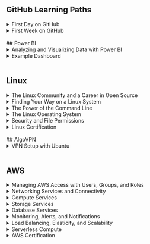 ## GitHub Learning Paths
<details>
  <summary>First Day on GitHub</summary><br>
  <ul>
    <li><b>Introduction to GitHub:</b> This went over the basics of GitHub. I assigned myself to an issue, and went through processes like creating branches and pull requests, and merging those pull requests.</li>
    <li><b>Communication using Markdown:</b> With the help of this section, I used Markdown formatting to create lists, add headings, include images and links, and apply emphasis to text.</li>
    <li><b>Uploading Your Project to GitHub:</b> For this last section of my first day I prepared a project and uploaded it to a private repository.</li>
  </ul>
 </details>
<details>
  <summary>First Week on GitHub</summary><br>
  <ul>
    <li><b>GitHub Pages:</b> In this section I created a GitHub Pages site and customized it with blogs and other items using pull requests.</li>
    <li><b>Reviewing pull requests:</b> As part of this module I assigned myself to, commented on, and merged various pull requests, including looking at reviews and applying suggestions.</li>
    <li><b>Managing merge conflicts:</b> In this section I created conflicts and merged pull requests once those conflicts were resolved.</li>
    <li><b>Securing your workflows:</b> For this last section I enabled repository settings and updated the dependcy in order to secure my workflow.</li>
  </ul>
</details>

<br>
## Power BI
<details>
  <summary>Analyzing and Visualizing Data with Power BI</summary><br>
  This is a copy of the syllabus for my Power BI course:<br>
  <img src="EdxCourse.jpeg" alt="Power BI Syllabus"><br><br>
  
  Here's a breakdown of each chapter:
  <ul>
    <li><b>Introduction:</b> This provided an overview of how Power BI works, including the tools and community that are available for support.</li>
    <li><b>Power BI Desktop Data Transformations:</b> This chapter was about learning to handle data using Power BI Desktop. Specifically I practiced importing data from databases or other sources, editing for certain data types, transforming columns, and pulling only certain data using query parameters.</li>
    <li><b>Power BI Desktop Modeling:</b> In this module I learned about how to manipulate data in the Power BI Desktop. This included creating new calculated columns or measures, filtering data, and learning about how to create and manipulate new data within the application.</li>
    <li><b>Power BI Desktop Visualization:</b> For this section I created and worked with various visualizations including pie charts, treemaps, slicers, maps, waterfalls, scatter plots, gauges, and other elements.</li>
    <li><b>Power BI Service:</b> This section focused on creating and sharing dashboards. Skills I gained included learning how to pin and arrange different elements into a dashboard and publishing that dashboard to the web.</li>
    <li><b>Working with Excel:</b> This module helped to teach me about how Excel and Power BI work together. This included importing Excel data into Power BI, analyzing that data, and being able to pin data directly from Excel into Power BI.</li>
    <li><b>Direct Connectivity:</b> This chapter was about using Power BI to connect to other data sources and extract data to analyze from them. As part of this section, I connected to a SQL database and used data from there to create visualizations and reports.</li>
    <li><b>Developer API:</b> In this chapter I learned that Power BI can integrate with other applications to pull data and create custom visualizations. Specifically, I downloaded visuals such as Sunburst or Radar for this purpose.</li>
    <li><b>Mobile App:</b> In this last module I learned about mobile access to Power BI, and learned how to modify reports and dashboards to be viewed on a mobile device.</li>
  </ul>
</details>
<details>
  <summary>Example Dashboard</summary><br>
  As part of my Power BI training I created an example dashboard using the <a href="https://docs.microsoft.com/en-us/power-bi/sample-retail-analysis">Retail Analysis</a> sample dataset from Microsoft. A video of me explaining my dashboard can be found <a href="https://youtu.be/M_BMv8Bf7pQ">here</a>.<br><br>
  My dashboard was creating using data collected from a retail business with two chains. My analyses mostly focused on sales or profit, and I also included one section focusing on business by geographic location and one section comparing newer stores to previously existing stores. <br><br>
  <img src= "Dashboard1.png" alt="Power BI Dashboard"><br>
  <img src= "Dashboard2.png" alt="Power BI Dashboard"><br><br>
  <img src= "Dashboard3.png" alt="Power BI Dashboard"><br><br>
  <img src= "Dashboard4.png" alt="Power BI Dashboard"><br>
</details><br>

## Linux
<details>
  <summary>The Linux Community and a Career in Open Source</summary><br>
  <ul>
    <li><b>Linux Evolution and Popular Operating Systems: </b>Gained an understanding of distributions in the Linux operating system and learned about popoular distributions. I also looked at embedded systems and learned more about how Linux has empowered computer workloads in the cloud. Finally, I used the command line to connect to a remote server using SSH, and ran some simple commands such as whoami, ls, pwd, last, uptime, and man.</li>
    <li><b>Major Open-Source Applications: </b>For this section I learned more about open-source applications that use Linux, including browsers, email clients and office applications. We also learned about Linux server applications such as Apache, MySQL and NGINX in addition to a few scripting languages. Lastly we talked about package management, and installed RPM and DEB packages on a remote server. </li>
    <li><b>Open-Source Software and Licensing: </b>This section expanded upon what it means for something to be open source and the different types of open-source licenses that exist.</li>
    <li><b>ICT Skills and Working in Linux: </b>Learned about using a Linux desktop in terms of configuration, web usage, and privacy.I also learned more about accessing the command line by setting up an SSH connection to a remote host via my local macOS terminal, and used commands to determine which distribution I was running.</li>
  </ul>
</details>
<details>
  <summary>Finding Your Way on a Linux System</summary><br>
  <ul>
    <li><b>Command Line Basics: </b>Navigating the command line with commands such as pwd, cd, w, and last; setting, locating, and using variables; and how to properly use quotations or other syntax.</li>
    <li><b>Using the Command Line to Get Help: </b>Accessing documentation such as man or info pages to learn more about a commmand or file. </li>
    <li><b>Using Directories and Listing Files: </b>Learning about the Linux filesystem hierarcy in addition to moving around teh filesystem or between directories. Also learned about hidden files, a user's home directory, and absolute and relative paths.</li>
    <li><b>Creating, Moving, and Deleting Files: </b>Learned how to create, move, and delete files and directories. Also looked at how globbing can be used to search for or select certain files or directories.</li>
  </ul>
</details>
<details>
  <summary>The Power of the Command Line</summary><br>
  <ul>
    <li><b>Archiving Files on the Command Line: </b>Creating an archive using the command line, and then adding or extracting files from an archive. Also used compression to reduce file sizes.</li>
    <li><b>Searching and Extracting Data from Files: </b>Looked at command line pipes, regular expressions, and using I/O redirection to create files from a command or to read input into a command from a file.</li>
    <li><b>Turning Commands into a Script: </b>Learned about basic shell scripting and common text editors nano and vim.</li>
  </ul>
 </details>
 <details>
  <summary>The Linux Operating System</summary><br>
  <ul>
    <li><b>Choosing an Operating System: </b>Observed the differences between Windows, OS X, and Linux. We also examined the distribution lifecycle to help understand how to a Linux distribution for a specific use case.</li>
    <li><b>Understanding Computer Hardware: </b>Worked to understand how hardware components such as the processor, the motherboard, data storage, and memory work together with the help of drivers. Also used commands including, df, lscpu, lshw, dmidecode, and free to get more information about the hardware.</li>
    <li><b>Where Data is Stored: </b>Knowing where configuration data is stored and where to find process data, in addition to using kernel message to troubleshoot hardware device issues. Also learned about logs and the curl command as a method to find more information or troubleshoot.</li>
    <li><b>Your Computer on the Network: </b>Gained a general understanding of networks, routers, and the internet; how data moves through the network, and how Linux operates on the network. Used DNS configuration and examined network settings using commands such as ipconfig.</li>
  </ul>
 </details>
 <details>
  <summary>Security and File Permissions</summary><br>
  <ul>
    <li><b>Basic Security and Identifying User Types: </b>Compared root and standard users and used the sudo command to elevate permissions for standard users. Also compared standard users to system or service users. </li>
    <li><b>Creating Users and Groups: </b>Learned more about how to manage a Linux system by creating or modifying users and groups. Also looked at user IDs in the Linux operating system and used the command line to determine UID and GID schemes.</li>
    <li><b>Managing File Permissions and Ownership: </b>Modified ownership and modes of files and directories to restrict access to those items.</li>
    <li><b>Special Directories and Files: </b>Created temporary files and looked at the differences between directories depending on file holding needs. Also used symbolic links to reference files or directories, and learned how to work with those when filenames change.</li>
  </ul>
 </details>
 <details>
  <summary>Linux Certification</summary><br>
  <img src= "doc.png" alt="Linux Certification"><br>
 </details>
 
 <br>
## AlgoVPN
<details>
  <summary>VPN Setup with Ubuntu</summary><br>
  I used Ubuntu via VirtualBox to set up an AlgoVPN with Digital Ocean. WireGuard was used to activate and deactivate the VPN. The following image shows my IP address before activating the VPN, and then after. You can see that the IP address in the second image matches the IP address shown for my Digital Ocean droplet.<br><br>
  <img src="vpn_proof.png"><br>
</details><br>
  
## AWS
  <details>
  <summary>Managing AWS Access with Users, Groups, and Roles</summary><br>
  Covered AWS Identity and Access Management or IAM, and learned how to set up and configure users, groups, roles, and policies in order to control who has access to AWS resources.<br><br>
  </details>
<details>
  <summary>Networking Services and Connectivity</summary><br>
  Learned about how AWS operates as a global system with worldwide infrastructure. Also covered Virtual Private Clouds, or VPCs, and created a basic VPC which included configuring internet gateways, routing tables, network access control lists, and establishing subnets across multiple Availability Zones.<br><br>
  </details>
  <details>
  <summary>Compute Services</summary><br>
  For this section I configured a Linux EC2 (Elastic Cloud Compute) instance, which I continued to from my Mac terminal via SSH. Configuring this instance included setting up security rules for inbound and outbound traffic. I also learned how to connect to a Windows EC2 instance using Putty.<br><br>
  </details>
  <details>
  <summary>Storage Services</summary><br>
  This section covered Amazon S3, or Amazon Simple Storage Service. I learned about the different storage classes that are available depending on user needs, and created both public and private Amazon S3 buckets to store folders and objects in. I also enabled versions to ensure that various versions of the same bucket would be available. Finally, I created a basic Amazon S3 Lifecycle Policy to control how long an object stays in a specific storage class.<br><br>
  </details>
  <details>
  <summary>Database Services</summary><br>
  In this section I learned about the database services AWS offers such as Amazon RDS (Relational Database Services) and DynamoDB. As part of a lab I created a MySQL compatible Aurora RDS Database. This process included verifying security groups, network access control lists, and route tables to allow for communication between a private and public subnet, and creating a EC2 instance in order to connect to the RDS database.<br><br>
  </details>
  <details>
  <summary>Monitoring, Alerts, and Notifications</summary><br>
  This section worked with with Amazon SNS, or Simple Notification Service, and I learned how Amazon SNS can be used to push messages out from publishers to subscribers. I also learned about AWS management tools, namely CloudWatch, which can be used to monitor elements within an AWS account. As part of a lab, I created a new SNS topic, and then created a CloudWatch Events rule to prompt that topic and provide an email notification whenever there was a state change to an EC2 instance. This section also discussed CloudTrail for the purpose of tracking actions on an AWS account.<br><br>
  </details>
  <details>
  <summary>Load Balancing, Elasticity, and Scalability</summary><br>
  This section touched on Amazon's Electric Load Balancer (ELB) which can be applied to evenly distribute traffic between EC2 instances, Auto Scaling, which can be used to increase or reduce the number of EC2 instances needed, and Route 53, which is a cloud Domain Name System service. As part of a lab I created and configured an application load balancer, including creating an auto scaling group using my own launch configuration, which I tested with an alias record. <br><br>
  </details>
  <details>
  <summary>Serverless Compute</summary><br>
  This section covered Lambda, which lets you run code without having to manage or configure servers. As part of this training, I created a basic Lambda function used to shut down an EC2 instance.<br><br>
  </details>
  <details>
  <summary>AWS Certification</summary><br>
  <img src= "awscert.png" alt="AWS Certification"><br>
 </details><br>

